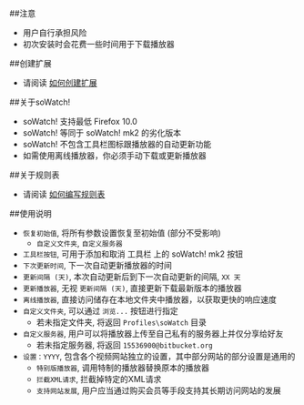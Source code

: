 ##注意

- 用户自行承担风险
- 初次安装时会花费一些时间用于下载播放器

##创建扩展

- 请阅读 <a href="https://goo.gl/9aM7i7">如何创建扩展</a>

##关于soWatch!

- soWatch! 支持最低 Firefox 10.0
- soWatch! 等同于 soWatch! mk2 的劣化版本
- soWatch! 不包含工具栏图标跟播放器的自动更新功能
- 如需使用离线播放器，你必须手动下载或更新播放器

##关于规则表

- 请阅读 <a href="https://goo.gl/3oCcuJ">如何编写规则表</a>

##使用说明

- `恢复初始值`, 将所有参数设置恢复至初始值 (部分不受影响)
  - `自定义文件夹`, `自定义服务器`
- `工具栏按钮`, 可用于添加和取消 工具栏 上的 soWatch! mk2 按钮
- `下次更新时间`, 下一次自动更新播放器的时间
- `更新间隔 (天)`, 本次自动更新后到下一次自动更新的间隔, `XX 天`
- `更新播放器`, 无视 `更新间隔 (天)`, 直接更新下载最新版本的播放器
- `离线播放器`, 直接访问储存在本地文件夹中播放器，以获取更快的响应速度
- `自定义文件夹`, 可以通过 `浏览...` 按钮进行指定
  - 若未指定文件夹, 将返回 `Profiles\soWatch` 目录
- `自定义服务器`, 用户可以将播放器上传至自己私有的服务器上并仅分享给好友
  - 若未指定服务器, 将返回 `15536900@bitbucket.org`
- `设置：YYYY`, 包含各个视频网站独立的设置，其中部分网站的部分设置是通用的
  - `特别版播放器`, 调用特制的播放器替换原本的播放器
  - `拦截XML请求`, 拦截掉特定的XML请求
  - `支持网站发展`, 用户应当通过购买会员等手段支持其长期访问网站的发展
